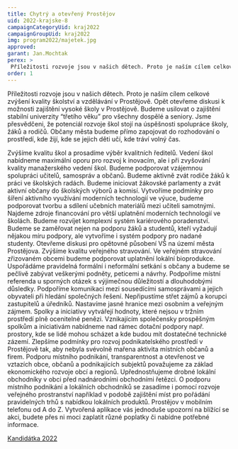 ```yaml
---
title: Chytrý a otevřený Prostějov
uid: 2022-krajske-8
campaignCategoryUid: kraj2022
campaignGroupUid: kraj2022
img: program2022/majetek.jpg
approved:
garant: Jan.Mochtak
perex: >
 Příležitosti rozvoje jsou v našich dětech. Proto je naším cílem celkové zvýšení kvality školství a vzdělávání v Prostějově. Opět otevřeme diskusi k možnosti zajištění vysoké školy v Prostějově. 
order: 1
---
```


Příležitosti rozvoje jsou v našich dětech. Proto je naším cílem celkové zvýšení kvality školství a vzdělávání v Prostějově. Opět otevřeme diskusi k možnosti zajištění vysoké školy v Prostějově. Budeme usilovat o zajištění stabilní univerzity “třetího věku” pro všechny dospělé a seniory. Jsme přesvědčeni, že potenciál rozvoje škol stojí na úspěšnosti spolupráce školy, žáků a rodičů. Občany města budeme přímo zapojovat do rozhodování o prostředí, kde žijí, kde se jejich děti učí, kde tráví volný čas.  

Zvýšíme kvalitu škol a prosadíme výběr kvalitních ředitelů. Vedení škol nabídneme maximální oporu pro rozvoj k inovacím, ale i při zvyšování kvality manažerského vedení škol. 
Budeme podporovat vzájemnou spolupráci učitelů, samospráv a občanů. Budeme aktivně zvát rodiče žáků k práci ve školských radách. Budeme iniciovat žákovské parlamenty a zvát aktivní občany do školských výborů a komisí.
Vytvoříme podmínky pro šíření aktivního využívání moderních technologií ve výuce, budeme podporovat tvorbu a sdílení učebních materiálů mezi učiteli samotnými. Najdeme zdroje financování pro větší uplatnění moderních technologií ve školách.
Budeme rozvíjet komplexní systém kariérového poradenství. Budeme se zaměřovat nejen na podporu žáků a studentů, kteří vyžadují nějakou míru podpory, ale vytvoříme i systém podpory pro nadané studenty. 
Otevřeme diskusi pro opětovné působení VŠ na území města Prostějova.
Zvýšíme kvalitu veřejného stravování. Ve veřejném stravování zřizovaném obcemi budeme podporovat uplatnění lokální  bioprodukce.
Uspořádáme pravidelná formální i neformální setkání s občany a budeme se pečlivě zabývat veškerými podněty, peticemi a návrhy. Podpoříme místní referenda u sporných otázek s výjimečnou důležitostí a dlouhodobými důsledky. Podpoříme komunikaci mezi sousedícími samosprávami a jejich obyvateli při hledání společných řešení.
Nepřipustíme střet zájmů a korupci zastupitelů a úředníků. Nastavíme jasné hranice mezi osobním a veřejným zájmem.
Spolky a iniciativy vytvářejí hodnoty, které nejsou v tržním prostředí plně ocenitelné penězi. Vznikajícím společensky prospěšným spolkům a iniciativám nabídneme nad rámec dotační podpory např. prostory, kde se lidé mohou scházet a kde budou mít dostatečné technické zázemí. 
Zlepšíme podmínky pro rozvoj podnikatelského prostředí v Prostějově tak, aby nebyla svévolně mařena aktivita místních občanů a firem. Podporu místního podnikání, transparentnost a otevřenost ve vztazích obce, občanů a podnikajících subjektů považujeme za základ ekonomického rozvoje obcí a regionů. Upřednostňujeme drobné lokální obchodníky v obci před nadnárodními obchodními řetězci. 
O podporu místního podnikání a lokálních obchodníků se zasadíme i pomocí rozvoje veřejného prostranství například v podobě zajištění míst pro pořádání pravidelných trhů s nabídkou lokálních produktů.
Prostějov v mobilním telefonu od A do Z. Vytvořená aplikace vás jednoduše upozorní na blížící se akci, budete přes ni moci zaplatit různé poplatky či nabídne potřebné informace.


[Kandidátka 2022](/volby-2022/)
